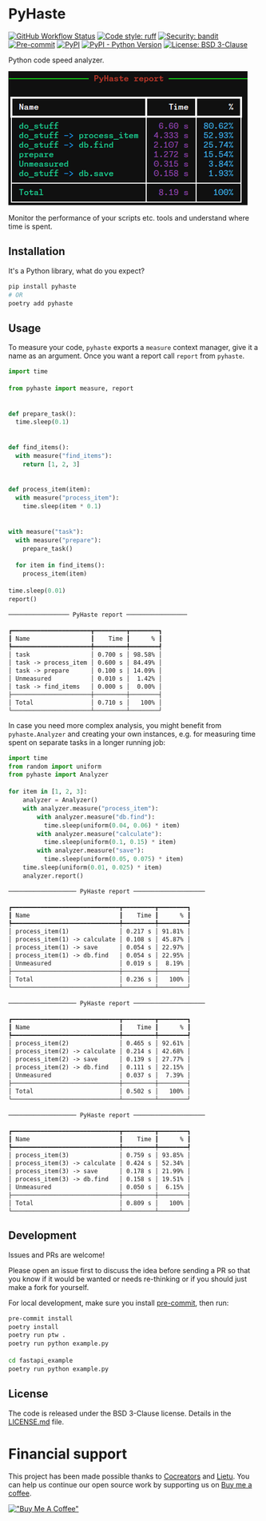 # PyHaste

[![GitHub Workflow Status](https://img.shields.io/github/actions/workflow/status/cocreators-ee/pyhaste/publish.yaml)](https://github.com/cocreators-ee/pyhaste/actions/workflows/publish.yaml)
[![Code style: ruff](https://img.shields.io/endpoint?url=https://raw.githubusercontent.com/astral-sh/ruff/main/assets/badge/v2.json)](https://github.com/astral-sh/ruff)
[![Security: bandit](https://img.shields.io/badge/security-bandit-green.svg)](https://github.com/PyCQA/bandit)
[![Pre-commit](https://img.shields.io/badge/pre--commit-enabled-brightgreen?logo=pre-commit&logoColor=white)](https://github.com/cocreators-ee/pyhaste/blob/master/.pre-commit-config.yaml)
[![PyPI](https://img.shields.io/pypi/v/pyhaste)](https://pypi.org/project/pyhaste/)
[![PyPI - Python Version](https://img.shields.io/pypi/pyversions/pyhaste)](https://pypi.org/project/pyhaste/)
[![License: BSD 3-Clause](https://img.shields.io/badge/License-BSD%203--Clause-blue.svg)](https://opensource.org/licenses/BSD-3-Clause)

Python code speed analyzer.

![PyHaste screenshot](pyhaste.png)

Monitor the performance of your scripts etc. tools and understand where time is spent.


## Installation

It's a Python library, what do you expect?

```bash
pip install pyhaste
# OR
poetry add pyhaste
```

## Usage

To measure your code, `pyhaste` exports a `measure` context manager, give it a name as an argument. Once you want a report call `report` from `pyhaste`.

```python
import time

from pyhaste import measure, report


def prepare_task():
  time.sleep(0.1)


def find_items():
  with measure("find_items"):
    return [1, 2, 3]


def process_item(item):
  with measure("process_item"):
    time.sleep(item * 0.1)


with measure("task"):
  with measure("prepare"):
    prepare_task()

  for item in find_items():
    process_item(item)

time.sleep(0.01)
report()
```

```
───────────────── PyHaste report ─────────────────

┏━━━━━━━━━━━━━━━━━━━━━━┳━━━━━━━━━┳━━━━━━━━┓
┃ Name                 ┃    Time ┃      % ┃
┡━━━━━━━━━━━━━━━━━━━━━━╇━━━━━━━━━╇━━━━━━━━┩
│ task                 │ 0.700 s │ 98.58% │
│ task -> process_item │ 0.600 s │ 84.49% │
│ task -> prepare      │ 0.100 s │ 14.09% │
│ Unmeasured           │ 0.010 s │  1.42% │
│ task -> find_items   │ 0.000 s │  0.00% │
├──────────────────────┼─────────┼────────┤
│ Total                │ 0.710 s │   100% │
└──────────────────────┴─────────┴────────┘
```

In case you need more complex analysis, you might benefit from `pyhaste.Analyzer` and creating your own instances, e.g. for measuring time spent on separate tasks in a longer running job:

```python
import time
from random import uniform
from pyhaste import Analyzer

for item in [1, 2, 3]:
    analyzer = Analyzer()
    with analyzer.measure("process_item"):
        with analyzer.measure("db.find"):
          time.sleep(uniform(0.04, 0.06) * item)
        with analyzer.measure("calculate"):
          time.sleep(uniform(0.1, 0.15) * item)
        with analyzer.measure("save"):
          time.sleep(uniform(0.05, 0.075) * item)
    time.sleep(uniform(0.01, 0.025) * item)
    analyzer.report()
```

```
─────────────────── PyHaste report ────────────────────

┏━━━━━━━━━━━━━━━━━━━━━━━━━━━━━━┳━━━━━━━━━┳━━━━━━━━┓
┃ Name                         ┃    Time ┃      % ┃
┡━━━━━━━━━━━━━━━━━━━━━━━━━━━━━━╇━━━━━━━━━╇━━━━━━━━┩
│ process_item(1)              │ 0.217 s │ 91.81% │
│ process_item(1) -> calculate │ 0.108 s │ 45.87% │
│ process_item(1) -> save      │ 0.054 s │ 22.97% │
│ process_item(1) -> db.find   │ 0.054 s │ 22.95% │
│ Unmeasured                   │ 0.019 s │  8.19% │
├──────────────────────────────┼─────────┼────────┤
│ Total                        │ 0.236 s │   100% │
└──────────────────────────────┴─────────┴────────┘

─────────────────── PyHaste report ────────────────────

┏━━━━━━━━━━━━━━━━━━━━━━━━━━━━━━┳━━━━━━━━━┳━━━━━━━━┓
┃ Name                         ┃    Time ┃      % ┃
┡━━━━━━━━━━━━━━━━━━━━━━━━━━━━━━╇━━━━━━━━━╇━━━━━━━━┩
│ process_item(2)              │ 0.465 s │ 92.61% │
│ process_item(2) -> calculate │ 0.214 s │ 42.68% │
│ process_item(2) -> save      │ 0.139 s │ 27.77% │
│ process_item(2) -> db.find   │ 0.111 s │ 22.15% │
│ Unmeasured                   │ 0.037 s │  7.39% │
├──────────────────────────────┼─────────┼────────┤
│ Total                        │ 0.502 s │   100% │
└──────────────────────────────┴─────────┴────────┘

─────────────────── PyHaste report ────────────────────

┏━━━━━━━━━━━━━━━━━━━━━━━━━━━━━━┳━━━━━━━━━┳━━━━━━━━┓
┃ Name                         ┃    Time ┃      % ┃
┡━━━━━━━━━━━━━━━━━━━━━━━━━━━━━━╇━━━━━━━━━╇━━━━━━━━┩
│ process_item(3)              │ 0.759 s │ 93.85% │
│ process_item(3) -> calculate │ 0.424 s │ 52.34% │
│ process_item(3) -> save      │ 0.178 s │ 21.99% │
│ process_item(3) -> db.find   │ 0.158 s │ 19.51% │
│ Unmeasured                   │ 0.050 s │  6.15% │
├──────────────────────────────┼─────────┼────────┤
│ Total                        │ 0.809 s │   100% │
└──────────────────────────────┴─────────┴────────┘
```

## Development

Issues and PRs are welcome!

Please open an issue first to discuss the idea before sending a PR so that you know if it would be wanted or needs
re-thinking or if you should just make a fork for yourself.

For local development, make sure you install [pre-commit](https://pre-commit.com/#install), then run:

```bash
pre-commit install
poetry install
poetry run ptw .
poetry run python example.py

cd fastapi_example
poetry run python example.py
```

## License

The code is released under the BSD 3-Clause license. Details in the [LICENSE.md](./LICENSE.md) file.

# Financial support

This project has been made possible thanks to [Cocreators](https://cocreators.ee) and [Lietu](https://lietu.net). You
can help us continue our open source work by supporting us
on [Buy me a coffee](https://www.buymeacoffee.com/cocreators).

[!["Buy Me A Coffee"](https://www.buymeacoffee.com/assets/img/custom_images/orange_img.png)](https://www.buymeacoffee.com/cocreators)

